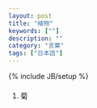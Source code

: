 ```yaml
---
layout: post
title: "植物"
keywords: [""]
description: ""
category: "言葉"
tags: ["日本語"]
---
```

{% include JB/setup %}

####
1. 菊
